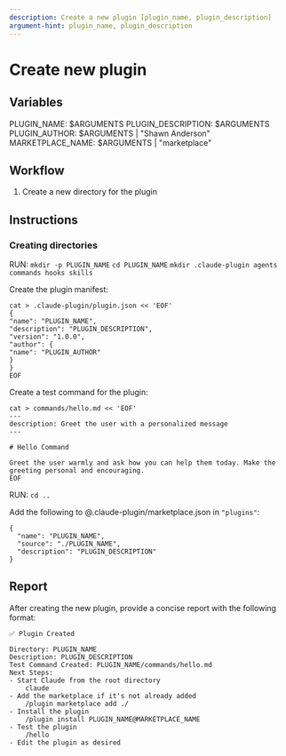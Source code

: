 ```yaml
---
description: Create a new plugin [plugin_name, plugin_description]
argument-hint: plugin_name, plugin_description
---
```


# Create new plugin


## Variables

PLUGIN_NAME: $ARGUMENTS
PLUGIN_DESCRIPTION: $ARGUMENTS
PLUGIN_AUTHOR: $ARGUMENTS | "Shawn Anderson" 
MARKETPLACE_NAME: $ARGUMENTS | "marketplace" 


## Workflow
1. Create a new directory for the plugin

## Instructions

### Creating directories

RUN:
`mkdir -p PLUGIN_NAME`
`cd PLUGIN_NAME`
`mkdir .claude-plugin agents commands hooks skills`

Create the plugin manifest:
```
cat > .claude-plugin/plugin.json << 'EOF'
{
"name": "PLUGIN_NAME",
"description": "PLUGIN_DESCRIPTION",
"version": "1.0.0",
"author": {
"name": "PLUGIN_AUTHOR"
}
}
EOF
```

Create a test command for the plugin:
```
cat > commands/hello.md << 'EOF'
---
description: Greet the user with a personalized message
---

# Hello Command

Greet the user warmly and ask how you can help them today. Make the greeting personal and encouraging.
EOF
```

RUN:
`cd ..`

Add the following to @.claude-plugin/marketplace.json in `"plugins"`:
```
{
  "name": "PLUGIN_NAME",
  "source": "./PLUGIN_NAME",
  "description": "PLUGIN_DESCRIPTION"
}
```


## Report

After creating the new plugin, provide a concise report with the following format:

```
✅ Plugin Created

Directory: PLUGIN_NAME
Description: PLUGIN_DESCRIPTION
Test Command Created: PLUGIN_NAME/commands/hello.md
Next Steps:
- Start Claude from the root directory
    claude
- Add the marketplace if it's not already added
    /plugin marketplace add ./
- Install the plugin
    /plugin install PLUGIN_NAME@MARKETPLACE_NAME
- Test the plugin
    /hello
- Edit the plugin as desired
```

